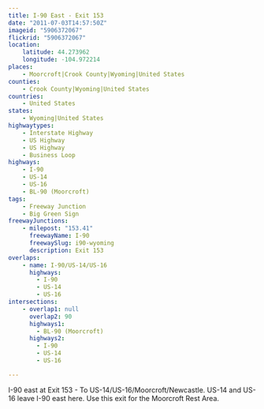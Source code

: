 ```yaml
---
title: I-90 East - Exit 153
date: "2011-07-03T14:57:50Z"
imageid: "5906372067"
flickrid: "5906372067"
location:
    latitude: 44.273962
    longitude: -104.972214
places:
    - Moorcroft|Crook County|Wyoming|United States
counties:
    - Crook County|Wyoming|United States
countries:
    - United States
states:
    - Wyoming|United States
highwaytypes:
    - Interstate Highway
    - US Highway
    - US Highway
    - Business Loop
highways:
    - I-90
    - US-14
    - US-16
    - BL-90 (Moorcroft)
tags:
    - Freeway Junction
    - Big Green Sign
freewayJunctions:
    - milepost: "153.41"
      freewayName: I-90
      freewaySlug: i90-wyoming
      description: Exit 153
overlaps:
    - name: I-90/US-14/US-16
      highways:
        - I-90
        - US-14
        - US-16
intersections:
    - overlap1: null
      overlap2: 90
      highways1:
        - BL-90 (Moorcroft)
      highways2:
        - I-90
        - US-14
        - US-16

---
```

I-90 east at Exit 153 - To US-14/US-16/Moorcroft/Newcastle.  US-14 and US-16 leave I-90 east here.  Use this exit for the Moorcroft Rest Area.